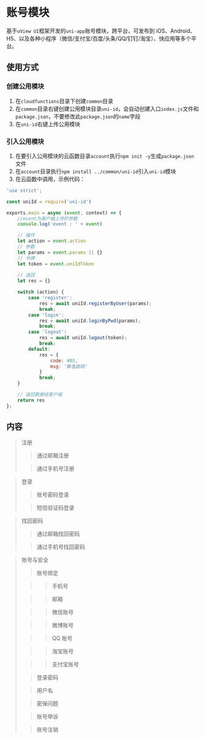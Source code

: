 # 账号模块

基于`uView UI`框架开发的`uni-app`账号模块，跨平台，可发布到 iOS、Android、H5、以及各种小程序（微信/支付宝/百度/头条/QQ/钉钉/淘宝）、快应用等多个平台。

## 使用方式

### 创建公用模块
1. 在`cloudfunctions`目录下创建`common`目录
2. 在`common`目录右键创建公用模块目录`uni-id`，会自动创建入口`index.js`文件和`package.json`，不要修改此`package.json`的`name`字段
3. 在`uni-id`右键上传公用模块

### 引入公用模块
1. 在要引入公用模块的云函数目录`account`执行`npm init -y`生成`package.json`文件
2. 在`account`目录执行`npm install ../common/uni-id`引入`uni-id`模块
3. 在云函数中调用，示例代码：

```js
'use strict';

const uniId = require('uni-id')

exports.main = async (event, context) => {
	//event为客户端上传的参数
	console.log('event : ' + event)

	// 操作
	let action = event.action
	// 参数
	let params = event.params || {}
	// 令牌
	let token = event.uniIdToken
	
	// 返回
	let res = {}

	switch (action) {
		case 'register':
			res = await uniId.registerByUser(params);
			break;
		case 'login':
			res = await uniId.loginByPwd(params);
			break;
		case 'logout':
			res = await uniId.logout(token);
			break;
		default:
			res = {
				code: 403,
				msg: '非法访问'
			}
			break;
	}

	// 返回数据给客户端
	return res
};

```

## 内容

> 注册
>
> > 通过邮箱注册
> 
> > 通过手机号注册

> 登录
>
> > 账号密码登录
> 
> > 短信验证码登录

> 找回密码
>
> > 通过邮箱找回密码
> 
> > 通过手机号找回密码

> 账号与安全
> 
> > 账号绑定
> 
> > > 手机号
> 
> > > 邮箱
> 
> > > 微信账号
> 
> > > 微博账号
> 
> > > QQ 账号
> 
> > > 淘宝账号
> 
> > > 支付宝账号
> 
> > 登录密码
> 
> > 用户名
> 
> > 密保问题
> 
> > 账号申诉
> 
> > 账号注销

